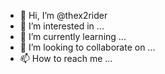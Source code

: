- 👋 Hi, I’m @thex2rider
- 👀 I’m interested in ...
- 🌱 I’m currently learning ...
- 💞️ I’m looking to collaborate on ...
- 📫 How to reach me ...

<!---
thex2rider/thex2rider is a ✨ special ✨ repository because its `README.md` (this file) appears on your GitHub profile.
You can click the Preview link to take a look at your changes.
--->
